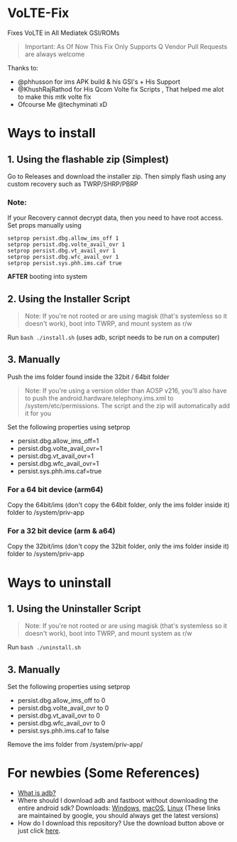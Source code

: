 # VoLTE-Fix
Fixes VoLTE in All Mediatek GSI/ROMs

> Important: As Of Now This Fix Only Supports Q Vendor
> Pull Requests are always welcome


Thanks to:

- @phhusson for ims APK build & his GSI's + His Support
- @KhushRajRathod for His Qcom Volte fix Scripts , That helped me alot to make this mtk volte fix
- Ofcourse Me @techyminati xD

# Ways to install

## 1. Using the flashable zip (Simplest)

Go to Releases and download the installer zip.
Then simply flash using any custom recovery such as TWRP/SHRP/PBRP

### Note:

If your Recovery cannot decrypt data, then you need to have root access. Set props manually using

```
setprop persist.dbg.allow_ims_off 1
setprop persist.dbg.volte_avail_ovr 1
setprop persist.dbg.vt_avail_ovr 1
setprop persist.dbg.wfc_avail_ovr 1
setprop persist.sys.phh.ims.caf true
```

**AFTER** booting into system

## 2. Using the Installer Script
> Note: If you're not rooted or are using magisk (that's systemless so it doesn't work), boot into TWRP, and mount system as r/w

Run ``bash ./install.sh`` (uses adb, script needs to be run on a computer)

## 3. Manually
Push the ims folder found inside the 32bit / 64bit folder
> Note: If you're using a version older than AOSP v216, you'll also have to push the android.hardware.telephony.ims.xml to /system/etc/permissions. The script and the zip will automatically add it for you

Set the following properties using setprop

- persist.dbg.allow_ims_off=1
- persist.dbg.volte_avail_ovr=1
- persist.dbg.vt_avail_ovr=1
- persist.dbg.wfc_avail_ovr=1
- persist.sys.phh.ims.caf=true

### For a 64 bit device (arm64)
Copy the 64bit/ims (don't copy the 64bit folder, only the ims folder inside it) folder to /system/priv-app

### For a 32 bit device (arm & a64)
Copy the 32bit/ims (don't copy the 32bit folder, only the ims folder inside it) folder to /system/priv-app

# Ways to uninstall

## 1. Using the Uninstaller Script
> Note: If you're not rooted or are using magisk (that's systemless so it doesn't work), boot into TWRP, and mount system as r/w

Run ``bash ./uninstall.sh``

## 3. Manually
Set the following properties using setprop

- persist.dbg.allow_ims_off to 0
- persist.dbg.volte_avail_ovr to 0
- persist.dbg.vt_avail_ovr to 0
- persist.dbg.wfc_avail_ovr to 0
- persist.sys.phh.ims.caf to false

Remove the ims folder from /system/priv-app/

# For newbies (Some References)

- [What is adb?](https://www.xda-developers.com/what-is-adb/)
- Where should I download adb and fastboot without downloading the entire android sdk? Downloads: [Windows](https://dl.google.com/android/repository/platform-tools-latest-windows.zip), [macOS](https://dl.google.com/android/repository/platform-tools-latest-darwin.zip), [Linux](https://dl.google.com/android/repository/platform-tools-latest-linux.zip) (These links are maintained by google, you should always get the latest versions)
- How do I download this repository? Use the download button above or just click [here](https://github.com/KhushrajRathod/VoLTE-Fix/archive/master.zip).

